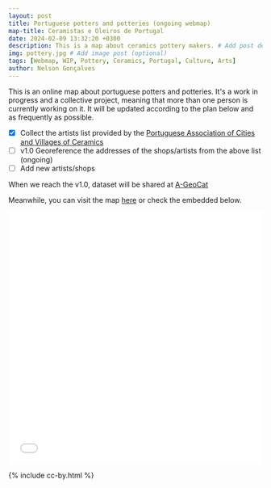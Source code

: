 ```yaml
---
layout: post
title: Portuguese potters and potteries (ongoing webmap)
map-title: Ceramistas e Oleiros de Portugal
date: 2024-02-09 13:32:20 +0300
description: This is a map about ceramics pottery makers. # Add post description (optional)
img: pottery.jpg # Add image post (optional)
tags: [Webmap, WIP, Pottery, Ceramics, Portugal, Culture, Arts]
author: Nelson Gonçalves
---
```


This is an online map about portuguese potters and potteries. It's a work in progress and a collective project, meaning that more than one person is currently working on it.  It will be updated according to the plan below and as frequently as possible.

- [x] Collect the artists list provided by the [Portuguese Association of Cities and Villages of Ceramics](https://ceramicadeportugal.pt/)
- [ ] v1.0 Georeference the addresses of the shops/artists from the above list (ongoing)
- [ ] Add new artists/shops

When we reach the v1.0, dataset will be shared at [A-GeoCat](https://a-geocat.alfobre.com/)

Meanwhile, you can visit the map [here](https://umap.openstreetmap.fr/en/map/ceramistas-e-oleiros-de-portugal_1021961#7/40.019/-6.976) or check the embedded below.


<iframe width="100%" height="500px" frameborder="0" allowfullscreen allow="geolocation" src="//umap.openstreetmap.fr/en/map/ceramistas-e-oleiros-de-portugal_1021961?scaleControl=true&miniMap=false&scrollWheelZoom=true&zoomControl=true&editMode=disabled&moreControl=true&searchControl=null&tilelayersControl=null&embedControl=null&datalayersControl=true&onLoadPanel=undefined&captionBar=false&captionMenus=true"></iframe>




{% include cc-by.html %}
